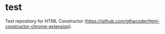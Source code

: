 test
====

Test repository for HTML Constructor (https://github.com/gthacoder/html-constructor-chrome-extension).
